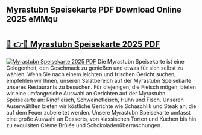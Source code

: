 ## Myrastubn Speisekarte PDF Download Online 2025 eMMqu

# <h2><a href="http://gcbng5.nevu.top/?p=Myrastubn+Speisekarte">🔗 👉🔴 Myrastubn Speisekarte 2025 PDF</a></h2>

[![Myrastubn Speisekarte 2025 PDF](https://i.imgur.com/dBaPXMq.png)](http://gcbng5.nevu.top/?p=Myrastubn+Speisekarte)
Die Myrastubn Speisekarte ist eine Gelegenheit, den Geschmack zu genießen und etwas für sich selbst zu wählen. Wenn Sie nach einem leichten und frischen Gericht suchen, empfehlen wir Ihnen, unseren Salatbereich auf der Myrastubn Speisekarte unseres Restaurants zu besuchen. Für diejenigen, die Fleisch mögen, bieten wir eine umfangreiche Auswahl an Gerichten auf der Myrastubn Speisekarte an: Rindfleisch, Schweinefleisch, Huhn und Fisch. Unseren Auserwählten bieten wir köstliche Gerichte wie Schaschlik und Steak an, die auf dem Feuer zubereitet werden. Unsere Myrastubn Speisekarte umfasst eine große Auswahl an Desserts, von klassischen Torten und Kuchen bis hin zu exquisiten Crème Brûlée und Schokoladenüberraschungen.
